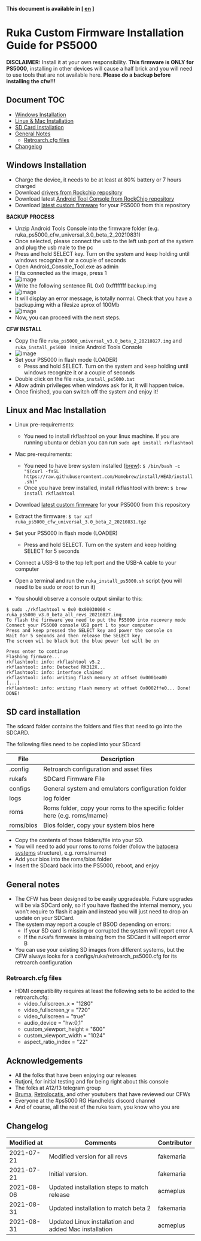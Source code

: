 **This document is available in [ [en](install_ps5000.md) ]**

# Ruka Custom Firmware Installation Guide for PS5000

**DISCLAIMER:**
Install it at your own responsibility. **This firmware is ONLY for PS5000**, installing in other devices will cause a half brick and you will need to use tools that are not available here.
**Please do a backup before installing the cfw!!!**

## Document TOC

* [Windows Installation](#windows-installation)
* [Linux & Mac Installation](#linux-and-mac-installation)
* [SD Card Installation](#sd-card-installation)
* [General Notes](#general-notes)
  - [Retroarch.cfg files](#retroarchcfg-files)
* [Changelog](#changelog)

## Windows Installation

* Charge the device, it needs to be at least at 80% battery or 7 hours charged
* Download [drivers from Rockchip repository](https://github.com/rockchip-linux/tools/raw/master/windows/DriverAssitant_v5.11.zip)
* Download latest [Android Tool Console from RockChip repository](https://github.com/rockchip-linux/tools/blob/master/windows/AndroidTool_Console_v2.4.zip)
* Download [latest custom firmware](https://github.com/Ruka-CFW/rk3128-cfw/releases/tag/v3.0_beta_2) for your PS5000 from this repository 
  
**BACKUP PROCESS**
* Unzip Android Tools Console into the firmware folder (e.g. ruka_ps5000_cfw_universal_3.0_beta_2_20210831)
* Once selected, please connect the usb to the left usb port of the system and plug the usb male to the pc
* Press and hold SELECT key. Turn on the system and keep holding until windows recognize it or a couple of seconds
* Open Android_Console_Tool.exe as admin
* If its connected as the image, press 1 
* ![image](https://user-images.githubusercontent.com/67930710/122982066-b92b9e80-d39a-11eb-954d-5a37ca561dd7.png)
* Write the following sentence RL 0x0 0xffffffff backup.img 
* ![image](https://user-images.githubusercontent.com/67930710/122982706-7ae2af00-d39b-11eb-9898-4276a9ad0fd9.png)
* It will display an error message, is totally normal. Check that you have a backup.img with a filesize aprox of 100Mb 
* ![image](https://user-images.githubusercontent.com/67930710/122982826-a1084f00-d39b-11eb-829e-717bf4b5fb02.png)
* Now, you can proceed with the next steps. 

**CFW INSTALL**

* Copy the file ```ruka_ps5000_universal_v3.0_beta_2_20210827.img``` and ```ruka_install_ps5000 ``` inside Android Tools Console
* ![image](https://user-images.githubusercontent.com/67930710/131519478-583b6e5f-650d-473a-844c-374d4b075a0e.png)
* Set your PS5000 in flash mode (LOADER)
  * Press and hold SELECT. Turn on the system and keep holding until windows recognize it or a couple of seconds
* Double click on the file ```ruka_install_ps5000.bat```  
* Allow admin privileges when windows ask for it, it will happen twice.
* Once finished, you can switch off the system and enjoy it!

## Linux and Mac Installation

* Linux pre-requirements:
  * You need to install rkflashtool on your linux machine. If you are running ubuntu or debian you can run ```sudo apt install rkflashtool```
* Mac pre-requirements:
  * You need to have brew system installed ([brew](https://brew.sh)):
    ```$ /bin/bash -c "$(curl -fsSL https://raw.githubusercontent.com/Homebrew/install/HEAD/install.sh)"``` 
  * Once you have brew installed, install rkflashtool with brew:
    ```$ brew install rkflashtool```

* Download [latest custom firmware](https://github.com/Ruka-CFW/rk3128-cfw/releases/tag/v3.0_beta_1) for your PS5000 from this repository
    
* Extract the firmware: ```$ tar xzf ruka_ps5000_cfw_universal_3.0_beta_2_20210831.tgz```

* Set your PS5000 in flash mode (LOADER)
  * Press and hold SELECT. Turn on the system and keep holding SELECT for 5 seconds
* Connect a USB-B to the top left port and the USB-A cable to your computer
* Open a terminal and run the ```ruka_install_ps5000.sh``` script (you will need to be sudo or root to run it) 
* You should observe a console output similar to this:
 ```
 $ sudo ./rkflashtool w 0x0 0x00030000 < ruka_ps5000_v3.0_beta_all_revs_20210827.img
To flash the firmware you need to put the PS5000 into recovery mode
Connect your PS5000 console USB port 1 to your computer
Press and keep pressed the SELECT key and power the console on
Wait for 5 seconds and then release the SELECT key
The screen wil be black but the blue power led will be on

Press enter to continue
Flashing firmware...
rkflashtool: info: rkflashtool v5.2
rkflashtool: info: Detected RK312X...
rkflashtool: info: interface claimed
rkflashtool: info: writing flash memory at offset 0x0001ea00
[...]
rkflashtool: info: writing flash memory at offset 0x0002ffe0... Done!
DONE!
```

## SD card installation

The sdcard folder contains the folders and files that need to go into the SDCARD.

The following files need to be copied into your SDcard

| File | Description |
| ---- | ----------- |
| .config | Retroarch configuration and asset files |
| rukafs | SDCard Firmware File  |
| configs | General system and emulators configuration folder |
| logs | log folder |
| roms | Roms folder, copy your roms to the specific folder here (e.g. roms/mame) |
| roms/bios | Bios folder, copy your system bios here |

* Copy the contents of those folders/file into your SD.
* You will need to add your roms to roms folder (follow the [batocera systems](https://wiki.batocera.org/systems) structure), e.g. roms/mame)
* Add your bios into the roms/bios folder
* Insert the SDcard back into the PS5000, reboot, and enjoy

## General notes

* The CFW has been designed to be easily upgradeable. Future upgrades will be via SDCard only, so if you have flashed the internal memory, you won't require to flash it again and instead you will just need to drop an update on your SDCard. 
* The system may report a couple of BSOD depending on errors:
  * If your SD card is missing or corrupted the system will report error A
  * If the rukafs firmware is missing from the SDCard it will report error B
* You can use your existing SD images from different systems, but the CFW always looks for a configs/ruka/retroarch_ps5000.cfg for its retroarch configuration

### Retroarch.cfg files

* HDMI compatibility requires at least the following sets to be added to the retroarch.cfg:
  * video_fullscreen_x = "1280"
  * video_fullscreen_y = "720"
  * video_fullscreen = "true"
  * audio_device = "hw:0,1"
  * custom_viewport_height = "600"
  * custom_viewport_width = "1024"
  * aspect_ratio_index = "22"

## Acknowledgements

* All the folks that have been enjoying our releases
* Rutjoni, for initial testing and for being right about this console
* The folks at A12/13 telegram group
* [Bruma](https://www.youtube.com/channel/UCrdNisYjDd7qI1Zv2ZLwBrQ), [Retrolocatis](https://www.youtube.com/watch?v=a9pKh0gti3s&t=3597s), and other youtubers that have reviewed our CFWs
* Everyone at the #ps5000 RG Handhelds discord channel
* And of course, all the rest of the ruka team, you know who you are

## Changelog

| Modified at | Comments |Contributor |
| ----------- | -------- | ---------- |
| 2021-07-21  | Modified version for all revs | fakemaria |
| 2021-07-21  | Initial version. | fakemaria |
| 2021-08-06  | Updated installation steps to match release | acmeplus |
| 2021-08-31  | Updated installation to match beta 2 | fakemaria |
| 2021-08-31  | Updated Linux installation and added Mac installation | acmeplus |

